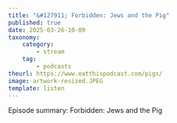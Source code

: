 ```yaml
---
title: "&#127911; Forbidden: Jews and the Pig"
published: true
date: 2025-03-26-10-09
taxonomy:
    category:
        - stream
    tag:
        - podcasts
theurl: https://www.eatthispodcast.com/pigs/
image: artwork-resized.JPEG
template: listen
---
```


Episode summary: Forbidden: Jews and the Pig
